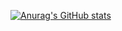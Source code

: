 [![Anurag's GitHub stats](https://github-readme-stats.vercel.app/api?username=suxin2017)](https://github.com/anuraghazra/github-readme-stats)
